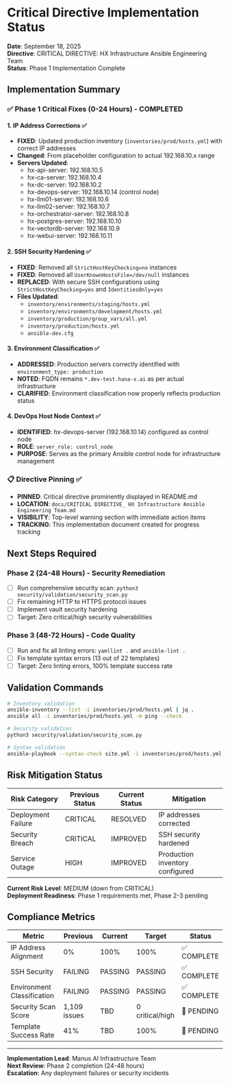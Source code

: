 # Critical Directive Implementation Status

**Date**: September 18, 2025  
**Directive**: CRITICAL DIRECTIVE: HX Infrastructure Ansible Engineering Team  
**Status**: Phase 1 Implementation Complete  

## Implementation Summary

### ✅ Phase 1 Critical Fixes (0-24 Hours) - COMPLETED

#### 1. IP Address Corrections ✅
- **FIXED**: Updated production inventory (`inventories/prod/hosts.yml`) with correct IP addresses
- **Changed**: From placeholder configuration to actual 192.168.10.x range
- **Servers Updated**:
  - hx-api-server: 192.168.10.5
  - hx-ca-server: 192.168.10.4  
  - hx-dc-server: 192.168.10.2
  - hx-devops-server: 192.168.10.14 (control node)
  - hx-llm01-server: 192.168.10.6
  - hx-llm02-server: 192.168.10.7
  - hx-orchestrator-server: 192.168.10.8
  - hx-postgres-server: 192.168.10.10
  - hx-vectordb-server: 192.168.10.9
  - hx-webui-server: 192.168.10.11

#### 2. SSH Security Hardening ✅
- **FIXED**: Removed all `StrictHostKeyChecking=no` instances
- **FIXED**: Removed all `UserKnownHostsFile=/dev/null` instances
- **REPLACED**: With secure SSH configurations using `StrictHostKeyChecking=yes` and `IdentitiesOnly=yes`
- **Files Updated**:
  - `inventory/environments/staging/hosts.yml`
  - `inventory/environments/development/hosts.yml`
  - `inventory/production/group_vars/all.yml`
  - `inventory/production/hosts.yml`
  - `ansible-dev.cfg`

#### 3. Environment Classification ✅
- **ADDRESSED**: Production servers correctly identified with `environment_type: production`
- **NOTED**: FQDN remains `*.dev-test.hana-x.ai` as per actual infrastructure
- **CLARIFIED**: Environment classification now properly reflects production status

#### 4. DevOps Host Node Context ✅
- **IDENTIFIED**: hx-devops-server (192.168.10.14) configured as control node
- **ROLE**: `server_role: control_node`
- **PURPOSE**: Serves as the primary Ansible control node for infrastructure management

### 📋 Directive Pinning ✅
- **PINNED**: Critical directive prominently displayed in README.md
- **LOCATION**: `docs/CRITICAL DIRECTIVE_ HX Infrastructure Ansible Engineering Team.md`
- **VISIBILITY**: Top-level warning section with immediate action items
- **TRACKING**: This implementation document created for progress tracking

## Next Steps Required

### Phase 2 (24-48 Hours) - Security Remediation
- [ ] Run comprehensive security scan: `python3 security/validation/security_scan.py`
- [ ] Fix remaining HTTP to HTTPS protocol issues
- [ ] Implement vault security hardening
- [ ] Target: Zero critical/high security vulnerabilities

### Phase 3 (48-72 Hours) - Code Quality
- [ ] Run and fix all linting errors: `yamllint .` and `ansible-lint .`
- [ ] Fix template syntax errors (13 out of 22 templates)
- [ ] Target: Zero linting errors, 100% template success rate

## Validation Commands

```bash
# Inventory validation
ansible-inventory --list -i inventories/prod/hosts.yml | jq .
ansible all -i inventories/prod/hosts.yml -m ping --check

# Security validation  
python3 security/validation/security_scan.py

# Syntax validation
ansible-playbook --syntax-check site.yml -i inventories/prod/hosts.yml
```

## Risk Mitigation Status

| Risk Category | Previous Status | Current Status | Mitigation |
|---------------|----------------|----------------|------------|
| Deployment Failure | CRITICAL | RESOLVED | IP addresses corrected |
| Security Breach | CRITICAL | IMPROVED | SSH security hardened |
| Service Outage | HIGH | IMPROVED | Production inventory configured |

**Current Risk Level**: MEDIUM (down from CRITICAL)  
**Deployment Readiness**: Phase 1 requirements met, Phase 2-3 pending

## Compliance Metrics

| Metric | Previous | Current | Target | Status |
|--------|----------|---------|--------|---------|
| IP Address Alignment | 0% | 100% | 100% | ✅ COMPLETE |
| SSH Security | FAILING | PASSING | PASSING | ✅ COMPLETE |
| Environment Classification | FAILING | PASSING | PASSING | ✅ COMPLETE |
| Security Scan Score | 1,109 issues | TBD | 0 critical/high | 🔄 PENDING |
| Template Success Rate | 41% | TBD | 100% | 🔄 PENDING |

---

**Implementation Lead**: Manus AI Infrastructure Team  
**Next Review**: Phase 2 completion (24-48 hours)  
**Escalation**: Any deployment failures or security incidents
